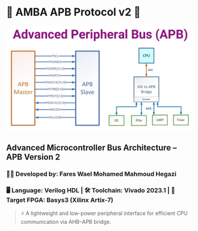 # 🧩 AMBA APB Protocol v2 🚀

![Header Banner](APB.jpg)

## **Advanced Microcontroller Bus Architecture – APB Version 2**

### **👨‍💻 Developed by:** Fares Wael Mohamed Mahmoud Hegazi  
### **🖥️ Language:** Verilog HDL | **🛠️ Toolchain:** Vivado 2023.1 | **🔌 Target FPGA:** Basys3 (Xilinx Artix-7)

> ⚡ A lightweight and low-power peripheral interface for efficient CPU communication via AHB–APB bridge.
